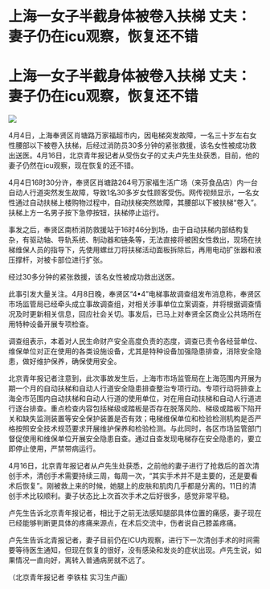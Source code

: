 # 上海一女子半截身体被卷入扶梯 丈夫：妻子仍在icu观察，恢复还不错

# 上海一女子半截身体被卷入扶梯 丈夫：妻子仍在icu观察，恢复还不错

![](https://inews.gtimg.com/om_bt/OYHgpbGR8X5FqXMsGGw3dV1hFjHJHdXML5wRYzkXb_S1QAA/1000)

4月4日，上海奉贤区肖塘路万家福超市内，因电梯突发故障，一名三十岁左右女性腰部以下被卷入扶梯，后经过消防员30多分钟的紧张救援，该名女性被成功救出送医。4月16日，北京青年报记者从受伤女子的丈夫卢先生处获悉，目前，他的妻子仍然在icu观察，现在恢复的还不错。

4月4日16时30分许，奉贤区肖塘路264号万家福生活广场（来芬食品店）内一台自动人行道突然发生故障，导致1名30多岁女性顾客受伤。网传视频显示，一名女性通过自动扶梯上楼购物过程中，自动扶梯突然故障，其腰部以下被扶梯“卷入”。扶梯上方一名男子按下急停按钮，扶梯停止运行。

事发之后，奉贤区南桥消防救援站于16时46分到场，由于自动扶梯内部结构复杂，有驱动轴、导轨系统、制动器和链条等，无法直接将被困女性救出，现场在扶梯维保人员的指导下，先使用螺丝刀将扶梯活动面板拆除后，再用电动扩张器和液压撑杆，对被卡部位进行扩张。

经过30多分钟的紧张救援，该名女性被成功救出送医。

此事引发大量关注。4月8日晚，奉贤区“4•4”电梯事故调查组发布消息称，奉贤区市场监管局已经牵头成立事故调查组，对相关涉事单位立案调查，并将根据调查情况及时更新相关信息，回应社会关切。事发后，已马上对奉贤全区商业公共场所在用特种设备开展专项检查。

调查组表示，本着对人民生命财产安全高度负责的态度，调查已责令各经营单位、维保单位对正在使用的各类设施设备，尤其是特种设备加强隐患排查，消除安全隐患，做好维护保养，确保使用安全。

北京青年报记者注意到，此次事故发生后，上海市市场监管局在上海范围内开展为期一个月的自动扶梯和自动人行道安全隐患排查整治专项行动。专项行动将排查上海全市范围内自动扶梯和自动人行道的使用单位，对在用自动扶梯和自动人行道进行逐台排查。重点检查内容包括梯级或踏板是否存在脱落风险、梯级或踏板下陷开关和缺失监测装置等安全保护装置是否有效；电梯维保单位和检验检测机构是否严格按照安全技术规范要求开展维护保养和检验检测。与此同时，各区市场监管部门督促使用和维保单位开展安全隐患自查。通过自查发现电梯存在安全隐患的，要立即停止使用，严禁带病运行。

4月16日，北京青年报记者从卢先生处获悉，之前他的妻子进行了抢救后的首次清创手术，清创手术需要持续三周，每周一次，“其实手术并不是主要的，还是要看术后恢复”。刚被救上来的时候，她腿上的皮肤和肌肉几乎都是分离的。11日的清创手术比较顺利。妻子状态比上次首次手术之后好很多，感觉非常平稳。

卢先生告诉北京青年报记者，相比于之前无法感知腿部具体位置的痛感，妻子现在已经能够判断更具体的疼痛来源点，在术后交流中，伤者说自己膝盖疼痛。

卢先生告诉北青报记者，妻子目前仍在ICU内观察，进行下一次清创手术的时间需要等待医生通知，但现在恢复的很好，没有感染和发炎的症状出现。卢先生说，如果情况一直向好，离转入普通病房就不远了。

（北京青年报记者 李铁柱 实习生卢画）

